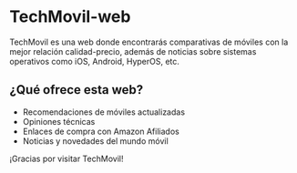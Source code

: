 # TechMovil-web

TechMovil es una web donde encontrarás comparativas de móviles con la mejor relación calidad-precio, además de noticias sobre sistemas operativos como iOS, Android, HyperOS, etc.

## ¿Qué ofrece esta web?

- Recomendaciones de móviles actualizadas
- Opiniones técnicas
- Enlaces de compra con Amazon Afiliados
- Noticias y novedades del mundo móvil

¡Gracias por visitar TechMovil!
